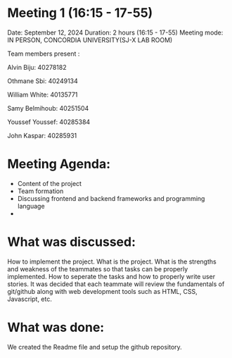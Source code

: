 # Meeting 1 (16:15  - 17-55)
Date: September 12, 2024
Duration: 2 hours (16:15  - 17-55)
Meeting mode: IN PERSON, CONCORDIA UNIVERSITY(SJ-X LAB ROOM)

Team members present : 

Alvin Biju: 40278182

Othmane Sbi: 40249134

William White: 40135771

Samy Belmihoub: 40251504

Youssef Youssef: 40285384

John Kaspar: 40285931

# Meeting Agenda:
- Content of the project
- Team formation
- Discussing frontend and backend frameworks and programming language
- 
# What was discussed: 
How to implement the project. What is the project. What is the strengths and weakness of the teammates so that tasks can be properly implemented.
How to seperate the tasks and how to properly write user stories. It was decided that each teammate will review the fundamentals of git/github along with web development tools such as HTML, CSS, Javascript, etc.

# What was done: 
We created the Readme file and setup the github repository.
